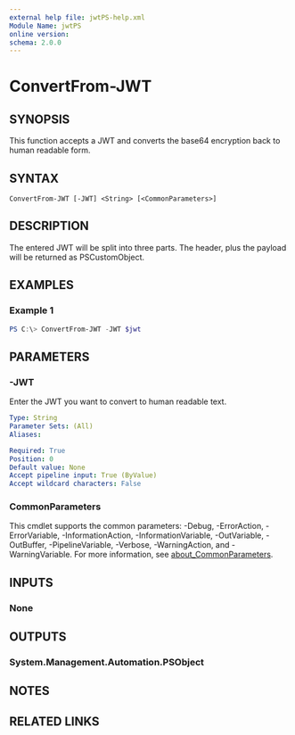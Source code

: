 ```yaml
---
external help file: jwtPS-help.xml
Module Name: jwtPS
online version:
schema: 2.0.0
---
```


# ConvertFrom-JWT

## SYNOPSIS
This function accepts a JWT and converts the base64 encryption back to human readable form.

## SYNTAX

```
ConvertFrom-JWT [-JWT] <String> [<CommonParameters>]
```

## DESCRIPTION
The entered JWT will be split into three parts. The header, plus the payload will be returned as PSCustomObject.

## EXAMPLES

### Example 1
```powershell
PS C:\> ConvertFrom-JWT -JWT $jwt
```

## PARAMETERS

### -JWT
Enter the JWT you want to convert to human readable text.

```yaml
Type: String
Parameter Sets: (All)
Aliases:

Required: True
Position: 0
Default value: None
Accept pipeline input: True (ByValue)
Accept wildcard characters: False
```

### CommonParameters
This cmdlet supports the common parameters: -Debug, -ErrorAction, -ErrorVariable, -InformationAction, -InformationVariable, -OutVariable, -OutBuffer, -PipelineVariable, -Verbose, -WarningAction, and -WarningVariable. For more information, see [about_CommonParameters](http://go.microsoft.com/fwlink/?LinkID=113216).

## INPUTS

### None

## OUTPUTS

### System.Management.Automation.PSObject

## NOTES

## RELATED LINKS

